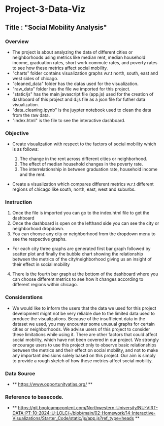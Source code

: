 # Project-3-Data-Viz
## Title : "Social Mobility Analysis"
### Overview 
- The project is about analyzing the data of different cities or neighborhoods using metrics like median rent, median household income, graduation rates, short work commute rates, and poverty rates to see how these metrics affect social mobility.
- "charts" folder contains visualization graphs w.r.t north, south, east and west sides of chicago.
- "cleaned_data" folder has the datas used for the visualization.
- "raw_data" folder has the file we imported for this project.
- "static/js" has the main javascript file (app.js) used for the creation of dashboard of this project and 
d.js file as a json file for futher data visualization. 
- "data_cleaning.ipynb" is the juypter notebook used to clean the data from the raw data.
- "index.html" is the file to see the interactive dashboard.

### Objective
- Create visualization with respect to the factors of social mobility which is as follows:

    1. The change in the rent across different cities or neighborhood.
    2. The effect of median household changes in the poverty rate.
    3. The interrelationship in between graduation rate, household income and the rent.
    
- Create a visualization which compares different metrics w.r.t different regions of chicago like south, north, east, west and suburbs.

### Instruction 
1. Once the file is imported you can go to the index.html file to get the dashboard
2. Once the dashboard is open on the lefthand side you can see the city or neighborhood dropdown.
3. You can choose any city or neighborhood from the dropdown menu to see the respective graphs.
- For each city three graphs are generated first bar graph followed by scatter plot and finally the bubble chart showing the relationship between the metrics of the city/neighborhood giving us an insight of their effect in social mobility
4. There is the fourth bar graph at the bottom of the dashboard where you can choose different metrics to see how it changes according to different regions within chicago. 

### Considerations 
- We would like to inform the users that the data we used for this project development might not be very reliable due to the limited data used to produce the visualizations. Because of the insufficient data in the dataset we used, you may encounter some unusual graphs for certain cities or neighborhoods. We advise users of this project to consider these limitations while using it. There are other factors that could affect social mobility, which have not been covered in our project. We strongly encourage users to use this project only to observe basic relationships between the metrics and their effect on social mobility, and not to make any important decisions solely based on this project. Our aim is simply to provide a rough sketch of how these metrics affect social mobility.

### Data Source 
- ** https://www.opportunityatlas.org/ **

### Reference to basecode.
- ** https://git.bootcampcontent.com/Northwestern-University/NU-VIRT-DATA-PT-10-2024-U-LOLC/-/blob/main/02-Homework/14-Interactive-Visualizations/Starter_Code/static/js/app.js?ref_type=heads **

